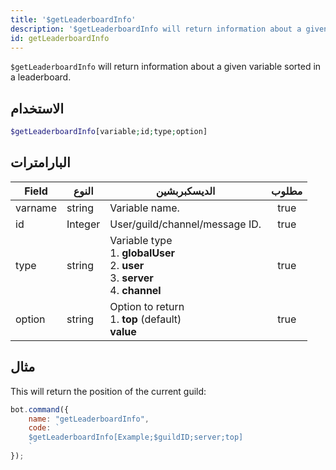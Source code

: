 ```yaml
---
title: '$getLeaderboardInfo'
description: '$getLeaderboardInfo will return information about a given variable sorted in a leaderboard.'
id: getLeaderboardInfo
---
```


`$getLeaderboardInfo` will return information about a given variable sorted in a leaderboard.

## الاستخدام

```php
$getLeaderboardInfo[variable;id;type;option]
```

## البارامترات

| Field   | النوع   | الديسكبربشين                                                                                                                 | مطلوب |
| ------- | ------- | ---------------------------------------------------------------------------------------------------------------------------- |:-----:|
| varname | string  | Variable name.                                                                                                               | true  |
| id      | Integer | User/guild/channel/message ID.                                                                                               | true  |
| type    | string  | Variable type <br /> 1. **globalUser** <br /> 2. **user** <br /> 3. **server** <br /> 4. **channel** | true  |
| option  | string  | Option to return <br /> 1. **top** (default) <br /> **value**                                                    | true  |

## مثال

This will return the position of the current guild:

```javascript
bot.command({
    name: "getLeaderboardInfo",
    code: `
    $getLeaderboardInfo[Example;$guildID;server;top]
    `
});
```